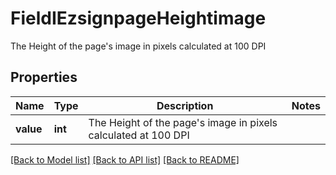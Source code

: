 # FieldIEzsignpageHeightimage

The Height of the page's image in pixels calculated at 100 DPI

## Properties
Name | Type | Description | Notes
------------ | ------------- | ------------- | -------------
**value** | **int** | The Height of the page&#39;s image in pixels calculated at 100 DPI | 

[[Back to Model list]](../README.md#documentation-for-models) [[Back to API list]](../README.md#documentation-for-api-endpoints) [[Back to README]](../README.md)


